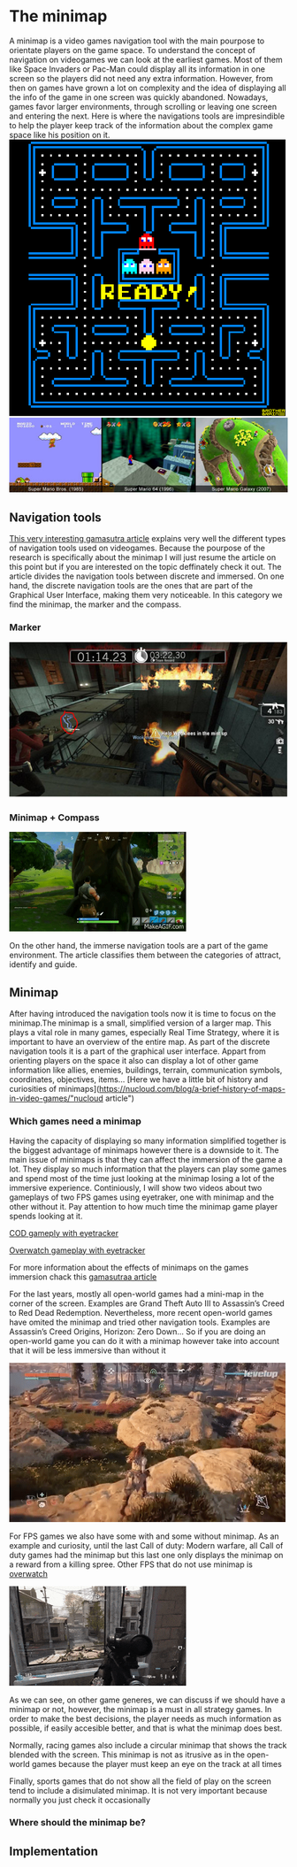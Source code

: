 # The minimap
 A minimap is a video games navigation tool with the main pourpose to orientate players on the game space. To understand the concept of navigation on videogames we can look at the earliest games. Most of them  like Space Invaders or Pac-Man could display all its information in one screen so the players did not need any extra information. However, from then on games have grown a lot on complexity and the idea of displaying all the info of the game in one screen was quickly abandoned. Nowadays, games favor larger environments, through scrolling or leaving one screen and entering the next. Here is where the navigations tools are impresindible to help the player keep track of the information about the complex game space like his position on it.
![Pacman](Docs/Images/pacman.gif "pacman")
![SuperMario](Docs/Images/supermario_comparison.jpg "pacman")
## Navigation tools
[This very interesting gamasutra article](https://www.gamasutra.com/view/feature/4115/no_more_wrong_turns.php?print=1 "Gamasutra article") explains very well the different types of navigation tools used on videogames. Because the pourpose of the research is specifically about the minimap I will just resume the article on this point but if you are interested on the topic deffinately check it out.
The article divides the navigation tools between discrete and immersed. On one hand, the discrete navigation tools are the ones that are part of the Graphical User Interface, making them very noticeable. In this category we find the minimap, the marker and the compass.
### Marker
![marker](Docs/Images/marker.PNG "marker example")
### Minimap + Compass
![fornite](Docs/Images/fornite.gif "minimap_compass example")

On the other hand, the immerse navigation tools are a part of the game environment. The article classifies them between the categories of attract, identify and guide.
## Minimap
After having introduced the navigation tools now it is time to focus on the minimap.The minimap is a small, simplified version of a larger map. This plays a vital role in many games, especially Real Time Strategy, where it is important to have an overview of the entire map. As part of the discrete navigation tools it is a part of the graphical user interface. Appart from orienting players on the space it also can display a lot of other game information like allies, enemies, buildings, terrain, communication symbols, coordinates, objectives, items...
[Here we have a little bit of history and curiosities of minimaps](https://nucloud.com/blog/a-brief-history-of-maps-in-video-games/"nucloud article")

### Which games need a minimap
Having the capacity of displaying so many information simplified together is the biggest advantage of minimaps however there is a downside to it. The main issue of minimaps is that they can affect the immersion of the game a lot. They display so much information that the players can play some games and spend most of the time just looking at the minimap losing a lot of the immersive experience.
Continiously, I will show two videos about two gameplays of two FPS games using eyetraker, one with minimap and the other without it. Pay attention to how much time the minimap game player spends looking at it.

[COD gameply with eyetracker](https://www.youtube.com/watch?time_continue=101&v=eR2ymO81_g0&feature=emb_logo "youtube-COD gameply with eyetracker")

[Overwatch gameplay with eyetracker](https://www.youtube.com/watch?time_continue=133&v=eGlFEZ2eUhQ&feature=emb_logo "yputube-Overwatch gameplay with eyetracker")

For more information about the effects of minimaps on the games immersion chack this [gamasutraa article](https://www.gamasutra.com/blogs/AndriiHoncharuk/20170714/301733/My_personal_crusade_against_minimaps_and_other_corner_based_HUD_elements_in_immersive_games.php "gamasutra article")

For the last years, mostly all open-world games had a mini-map in the corner of the screen. Examples are Grand Theft Auto III to Assassin’s Creed to Red Dead Redemption. Nevertheless, more recent open-world games have omited the minimap and tried other navigation tools. Examples are Assassin’s Creed Origins, Horizon: Zero Down... So if you are doing an open-world game you can do it with a minimap however take into account that it will be less immersive than without it

![Horizon](Docs/Images/horizon.gif "horizon: zero down")

For FPS games we also have some with and some without minimap. As an example and curiosity, until the last Call of duty: Modern warfare, all Call of duty games had the minimap but this last one only displays the minimap on a reward from a killing spree. Other FPS that do not use minimap is [overwatch](https://segmentnext.com/2016/09/21/respond-requests-minimap-overwatch/ "Minimap on overwatch")

![COD_MW](Docs/Images/cod_mw.gif "COD_MW")

As we can see, on other game generes, we can discuss if we should have a minimap or not, however, the minimap is a must in all strategy games. In order to make the best decisions, the player needs as much information as possible, if easily accesible better, and that is what the minimap does best.

Normally, racing games also include a circular minimap that shows the track blended with the screen. This minimap is not as itrusive as in the open-world games because the player must keep an eye on the track at all times 

Finally, sports games that do not show all the field of play on the screen tend to include a disimulated minimap. It is not very important because normally you just check it occasionally

### Where should the minimap be?

## Implementation

